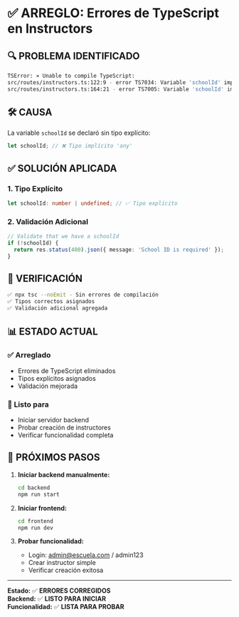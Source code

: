 # ✅ ARREGLO: Errores de TypeScript en Instructors

## 🔍 **PROBLEMA IDENTIFICADO**

```bash
TSError: ⨯ Unable to compile TypeScript:
src/routes/instructors.ts:122:9 - error TS7034: Variable 'schoolId' implicitly has type 'any'
src/routes/instructors.ts:164:21 - error TS7005: Variable 'schoolId' implicitly has an 'any' type
```

## 🛠️ **CAUSA**

La variable `schoolId` se declaró sin tipo explícito:
```typescript
let schoolId; // ❌ Tipo implícito 'any'
```

## ✅ **SOLUCIÓN APLICADA**

### **1. Tipo Explícito**
```typescript
let schoolId: number | undefined; // ✅ Tipo explícito
```

### **2. Validación Adicional**
```typescript
// Validate that we have a schoolId
if (!schoolId) {
  return res.status(400).json({ message: 'School ID is required' });
}
```

## 🧪 **VERIFICACIÓN**

```bash
✅ npx tsc --noEmit - Sin errores de compilación
✅ Tipos correctos asignados
✅ Validación adicional agregada
```

## 📊 **ESTADO ACTUAL**

### **✅ Arreglado**
- Errores de TypeScript eliminados
- Tipos explícitos asignados
- Validación mejorada

### **🚀 Listo para**
- Iniciar servidor backend
- Probar creación de instructores
- Verificar funcionalidad completa

## 🎯 **PRÓXIMOS PASOS**

1. **Iniciar backend manualmente:**
   ```bash
   cd backend
   npm run start
   ```

2. **Iniciar frontend:**
   ```bash
   cd frontend  
   npm run dev
   ```

3. **Probar funcionalidad:**
   - Login: admin@escuela.com / admin123
   - Crear instructor simple
   - Verificar creación exitosa

---

**Estado:** ✅ **ERRORES CORREGIDOS**  
**Backend:** ✅ **LISTO PARA INICIAR**  
**Funcionalidad:** ✅ **LISTA PARA PROBAR**